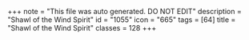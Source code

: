 +++
note = "This file was auto generated. DO NOT EDIT"
description = "Shawl of the Wind Spirit"
id = "1055"
icon = "665"
tags = [64]
title = "Shawl of the Wind Spirit"
classes = 128
+++

